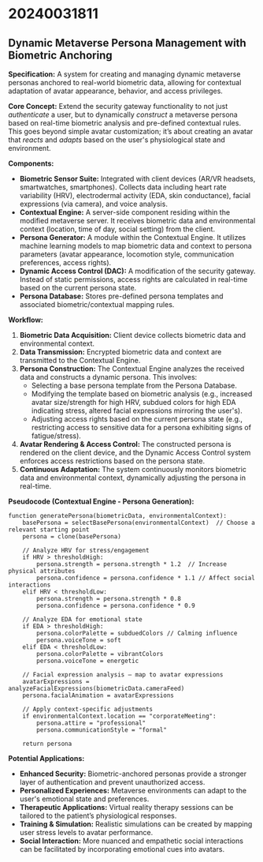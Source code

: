 # 20240031811

## Dynamic Metaverse Persona Management with Biometric Anchoring

**Specification:** A system for creating and managing dynamic metaverse personas anchored to real-world biometric data, allowing for contextual adaptation of avatar appearance, behavior, and access privileges.

**Core Concept:** Extend the security gateway functionality to not just *authenticate* a user, but to dynamically *construct* a metaverse persona based on real-time biometric analysis and pre-defined contextual rules. This goes beyond simple avatar customization; it’s about creating an avatar that *reacts* and *adapts* based on the user's physiological state and environment.

**Components:**

*   **Biometric Sensor Suite:** Integrated with client devices (AR/VR headsets, smartwatches, smartphones). Collects data including heart rate variability (HRV), electrodermal activity (EDA, skin conductance), facial expressions (via camera), and voice analysis.
*   **Contextual Engine:**  A server-side component residing within the modified metaverse server.  It receives biometric data and environmental context (location, time of day, social setting) from the client.
*   **Persona Generator:** A module within the Contextual Engine.  It utilizes machine learning models to map biometric data and context to persona parameters (avatar appearance, locomotion style, communication preferences, access rights).
*   **Dynamic Access Control (DAC):** A modification of the security gateway. Instead of static permissions, access rights are calculated in real-time based on the current persona state.
*   **Persona Database:** Stores pre-defined persona templates and associated biometric/contextual mapping rules.

**Workflow:**

1.  **Biometric Data Acquisition:** Client device collects biometric data and environmental context.
2.  **Data Transmission:** Encrypted biometric data and context are transmitted to the Contextual Engine.
3.  **Persona Construction:**  The Contextual Engine analyzes the received data and constructs a dynamic persona. This involves:
    *   Selecting a base persona template from the Persona Database.
    *   Modifying the template based on biometric analysis (e.g., increased avatar size/strength for high HRV, subdued colors for high EDA indicating stress, altered facial expressions mirroring the user's).
    *   Adjusting access rights based on the current persona state (e.g., restricting access to sensitive data for a persona exhibiting signs of fatigue/stress).
4.  **Avatar Rendering & Access Control:** The constructed persona is rendered on the client device, and the Dynamic Access Control system enforces access restrictions based on the persona state.
5.  **Continuous Adaptation:** The system continuously monitors biometric data and environmental context, dynamically adjusting the persona in real-time.

**Pseudocode (Contextual Engine - Persona Generation):**

```
function generatePersona(biometricData, environmentalContext):
    basePersona = selectBasePersona(environmentalContext)  // Choose a relevant starting point
    persona = clone(basePersona)

    // Analyze HRV for stress/engagement
    if HRV > thresholdHigh:
        persona.strength = persona.strength * 1.2  // Increase physical attributes
        persona.confidence = persona.confidence * 1.1 // Affect social interactions
    elif HRV < thresholdLow:
        persona.strength = persona.strength * 0.8
        persona.confidence = persona.confidence * 0.9

    // Analyze EDA for emotional state
    if EDA > thresholdHigh:
        persona.colorPalette = subduedColors // Calming influence
        persona.voiceTone = soft
    elif EDA < thresholdLow:
        persona.colorPalette = vibrantColors
        persona.voiceTone = energetic

    // Facial expression analysis – map to avatar expressions
    avatarExpressions = analyzeFacialExpressions(biometricData.cameraFeed)
    persona.facialAnimation = avatarExpressions

    // Apply context-specific adjustments
    if environmentalContext.location == "corporateMeeting":
        persona.attire = "professional"
        persona.communicationStyle = "formal"

    return persona
```

**Potential Applications:**

*   **Enhanced Security:**  Biometric-anchored personas provide a stronger layer of authentication and prevent unauthorized access.
*   **Personalized Experiences:**  Metaverse environments can adapt to the user's emotional state and preferences.
*   **Therapeutic Applications:**  Virtual reality therapy sessions can be tailored to the patient’s physiological responses.
*   **Training & Simulation:**  Realistic simulations can be created by mapping user stress levels to avatar performance.
*   **Social Interaction:**  More nuanced and empathetic social interactions can be facilitated by incorporating emotional cues into avatars.